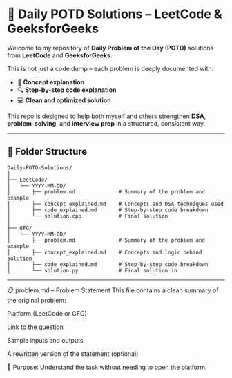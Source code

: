 # 🧠 Daily POTD Solutions – LeetCode & GeeksforGeeks

Welcome to my repository of **Daily Problem of the Day (POTD)** solutions from **LeetCode** and **GeeksforGeeks**.

This is not just a code dump – each problem is deeply documented with:
- 🧠 **Concept explanation**
- 🔍 **Step-by-step code explanation**
- 💻 **Clean and optimized solution**

This repo is designed to help both myself and others strengthen **DSA**, **problem-solving**, and **interview prep** in a structured, consistent way.

---

## 📂 Folder Structure

```text
Daily-POTD-Solutions/
│
├── LeetCode/
│   └── YYYY-MM-DD/
│       ├── problem.md              # Summary of the problem and example
│       ├── concept_explained.md    # Concepts and DSA techniques used
│       ├── code_explained.md       # Step-by-step code breakdown
│       └── solution.cpp            # Final solution 
│
├── GFG/
│   └── YYYY-MM-DD/
│       ├── problem.md              # Summary of the problem and example
│       ├── concept_explained.md    # Concepts and logic behind solution
│       ├── code_explained.md       # Step-by-step code breakdown
│       └── solution.py             # Final solution in 
```
---

📋 problem.md – Problem Statement
This file contains a clean summary of the original problem:

Platform (LeetCode or GFG)

Link to the question

Sample inputs and outputs

A rewritten version of the statement (optional)

🎯 Purpose: Understand the task without needing to open the platform.

